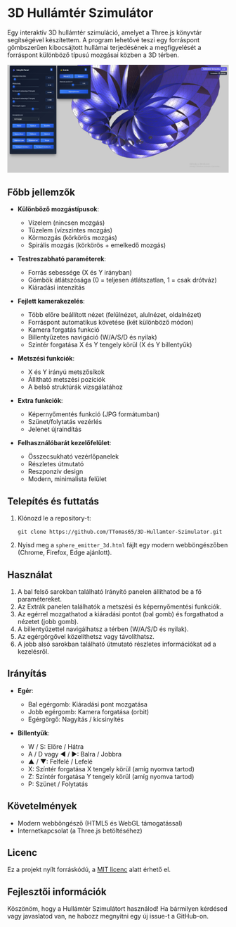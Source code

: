 # 3D Hullámtér Szimulátor

Egy interaktív 3D hullámtér szimuláció, amelyet a Three.js könyvtár segítségével készítettem. A program lehetővé teszi egy forráspont gömbszerűen kibocsájtott hullámai terjedésének a megfigyelését a forráspont különböző típusú mozgásai közben a 3D térben.

![Running image](kepek/Kepernyo_02.jpg)


## Főbb jellemzők

- **Különböző mozgástípusok**:
  - Vízelem (nincsen mozgás)
  - Tűzelem (vízszintes mozgás)
  - Körmozgás (körkörös mozgás)
  - Spirális mozgás (körkörös + emelkedő mozgás)

- **Testreszabható paraméterek**:
  - Forrás sebessége (X és Y irányban)
  - Gömbök átlátszósága (0 = teljesen átlátszatlan, 1 = csak drótváz)
  - Kiáradási intenzitás

- **Fejlett kamerakezelés**:
  - Több előre beállított nézet (felülnézet, alulnézet, oldalnézet)
  - Forráspont automatikus követése (két különböző módon)
  - Kamera forgatás funkció
  - Billentyűzetes navigáció (W/A/S/D és nyilak)
  - Színtér forgatása X és Y tengely körül (X és Y billentyűk)

- **Metszési funkciók**:
  - X és Y irányú metszősíkok
  - Állítható metszési pozíciók
  - A belső struktúrák vizsgálatához

- **Extra funkciók**:
  - Képernyőmentés funkció (JPG formátumban)
  - Szünet/folytatás vezérlés
  - Jelenet újraindítás

- **Felhasználóbarát kezelőfelület**:
  - Összecsukható vezérlőpanelek
  - Részletes útmutató
  - Reszponzív design
  - Modern, minimalista felület

## Telepítés és futtatás

1. Klónozd le a repository-t:
   ```
   git clone https://github.com/TTomas65/3D-Hullamter-Szimulator.git
   ```

2. Nyisd meg a `sphere_emitter_3d.html` fájlt egy modern webböngészőben (Chrome, Firefox, Edge ajánlott).

## Használat

1. A bal felső sarokban található Irányító panelen állíthatod be a fő paramétereket.
2. Az Extrák panelen találhatók a metszési és képernyőmentési funkciók.
3. Az egérrel mozgathatod a kiáradási pontot (bal gomb) és forgathatod a nézetet (jobb gomb).
4. A billentyűzettel navigálhatsz a térben (W/A/S/D és nyilak).
5. Az egérgörgővel közelíthetsz vagy távolíthatsz.
6. A jobb alsó sarokban található útmutató részletes információkat ad a kezelésről.

## Irányítás

- **Egér**:
  - Bal egérgomb: Kiáradási pont mozgatása
  - Jobb egérgomb: Kamera forgatása (orbit)
  - Egérgörgő: Nagyítás / kicsinyítés

- **Billentyűk**:
  - W / S: Előre / Hátra
  - A / D vagy ◀ / ▶: Balra / Jobbra
  - ▲ / ▼: Felfelé / Lefelé
  - X: Színtér forgatása X tengely körül (amíg nyomva tartod)
  - Z: Színtér forgatása Y tengely körül (amíg nyomva tartod)
  - P: Szünet / Folytatás

## Követelmények

- Modern webböngésző (HTML5 és WebGL támogatással)
- Internetkapcsolat (a Three.js betöltéséhez)

## Licenc

Ez a projekt nyílt forráskódú, a [MIT licenc](LICENSE) alatt érhető el.

## Fejlesztői információk

Köszönöm, hogy a Hullámtér Szimulátort használod! Ha bármilyen kérdésed vagy javaslatod van, ne habozz megnyitni egy új issue-t a GitHub-on.
